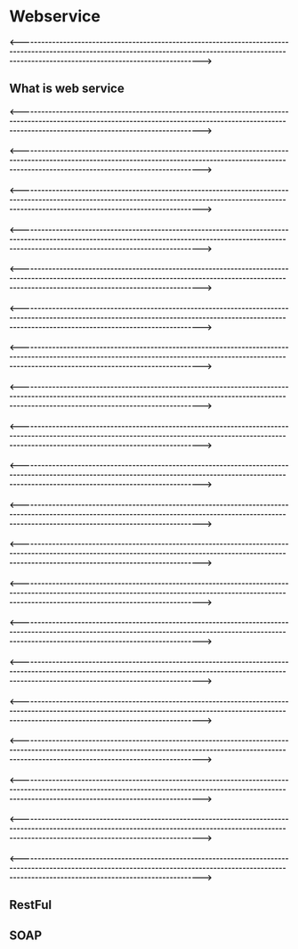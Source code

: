# Webservice
#### <----------------------------------------------------------------------------------------------------------------------------------------------------------------------------------------------------------->
## What is web service
#### <----------------------------------------------------------------------------------------------------------------------------------------------------------------------------------------------------------->
#### <----------------------------------------------------------------------------------------------------------------------------------------------------------------------------------------------------------->
#### <----------------------------------------------------------------------------------------------------------------------------------------------------------------------------------------------------------->
#### <----------------------------------------------------------------------------------------------------------------------------------------------------------------------------------------------------------->
#### <----------------------------------------------------------------------------------------------------------------------------------------------------------------------------------------------------------->
#### <----------------------------------------------------------------------------------------------------------------------------------------------------------------------------------------------------------->
#### <----------------------------------------------------------------------------------------------------------------------------------------------------------------------------------------------------------->
#### <----------------------------------------------------------------------------------------------------------------------------------------------------------------------------------------------------------->
#### <----------------------------------------------------------------------------------------------------------------------------------------------------------------------------------------------------------->
#### <----------------------------------------------------------------------------------------------------------------------------------------------------------------------------------------------------------->
#### <----------------------------------------------------------------------------------------------------------------------------------------------------------------------------------------------------------->
#### <----------------------------------------------------------------------------------------------------------------------------------------------------------------------------------------------------------->
#### <----------------------------------------------------------------------------------------------------------------------------------------------------------------------------------------------------------->
#### <----------------------------------------------------------------------------------------------------------------------------------------------------------------------------------------------------------->
#### <----------------------------------------------------------------------------------------------------------------------------------------------------------------------------------------------------------->
#### <----------------------------------------------------------------------------------------------------------------------------------------------------------------------------------------------------------->
#### <----------------------------------------------------------------------------------------------------------------------------------------------------------------------------------------------------------->
#### <----------------------------------------------------------------------------------------------------------------------------------------------------------------------------------------------------------->
#### <----------------------------------------------------------------------------------------------------------------------------------------------------------------------------------------------------------->
#### <----------------------------------------------------------------------------------------------------------------------------------------------------------------------------------------------------------->

## RestFul

## SOAP